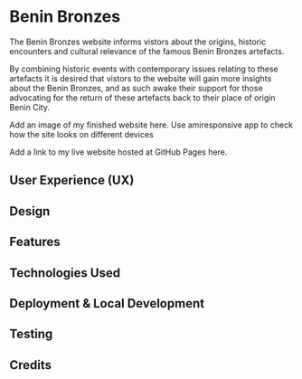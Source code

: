# Benin Bronzes

The Benin Bronzes website informs vistors about the origins, historic encounters and cultural relevance of the famous Benin Bronzes artefacts.

By combining historic events with contemporary issues relating to these artefacts it is desired that vistors to the website will gain more insights about the Benin Bronzes, and as such awake their support for those advocating for the return of these artefacts back to their place of origin Benin City.

Add an image of my finished website here. Use amiresponsive app to check how the site looks on different devices

Add a link to my live website hosted at GitHub Pages here.

## User Experience (UX)
## Design
## Features
## Technologies Used
## Deployment & Local Development
## Testing
## Credits